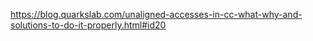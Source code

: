 https://blog.quarkslab.com/unaligned-accesses-in-cc-what-why-and-solutions-to-do-it-properly.html#id20